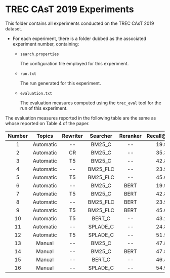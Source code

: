 # TREC CAsT 2019 Experiments

This folder contains all experiments conducted on the TREC CAsT 2019 dataset.

- For each experiment, there is a folder dubbed as the associated experiment number, containing:

  * `search.properties`

    The configuration file employed for this experiment.

  * `run.txt`

    The run generated for this experiment.

  * `evaluation.txt`

    The evaluation measures computed using the `trec_eval` tool for the run of this experiment.


The evaluation measures reported in the following table are the same as whose reported on Table 4 of the paper.

| Number |  Topics   | Rewriter |  Searcher  | Reranker | Recall@100 | MRR  | NDCG@3 | NDCG@10 |
|:------:|:---------:|:--------:|:----------:|:--------:|:----------:|:----:|:------:|:-------:|
|   1    | Automatic |    --    |   BM25_C   |    --    |    19.9    | 32.0 |  14.2  |  14.4   |
|   2    | Automatic |    CR    |   BM25_C   |    --    |    35.3    | 51.5 |  25.9  |  25.4   |
|   3    | Automatic |    T5    |   BM25_C   |    --    |    42.8    | 64.0 |  33.9  |  32.1   |
|   4    | Automatic |    --    |  BM25_FLC  |    --    |    23.9    | 41.0 |  19.1  |  18.4   |
|   5    | Automatic |    T5    |  BM25_FLC  |    --    |    45.0    | 65.6 |  34.4  |  32.5   |
|   6    | Automatic |    --    |   BM25_C   |   BERT   |    19.9    | 48.0 |  28.4  |  24.9   |
|   7    | Automatic |    T5    |   BM25_C   |   BERT   |    42.8    | 79.3 |  50.4  |  45.2   |
|   8    | Automatic |    --    |  BM25_FLC  |   BERT   |    23.9    | 51.7 |  30.9  |  27.5   |
|   9    | Automatic |    T5    |  BM25_FLC  |   BERT   |    45.0    | 79.4 |  50.3  |  46.0   |
|   10   | Automatic |    T5    |   BERT_C   |    --    |    43.2    | 52.3 |  30.4  |  33.1   |
|   11   | Automatic |    --    |  SPLADE_C  |    --    |    24.8    | 44.8 |  27.5  |  26.7   |
|   12   | Automatic |    T5    |  SPLADE_C  |    --    |    51.5    | 79.9 |  52.3  |  50.1   |
|   13   |  Manual   |    --    |   BM25_C   |    --    |    47.8    | 66.7 |  35.4  |  34.5   |
|   14   |  Manual   |    --    |   BM25_C   |   BERT   |    47.8    | 82.5 |  54.4  |  48.2   |
|   15   |  Manual   |    --    |   BERT_C   |    --    |    46.4    | 54.3 |  32.8  |  35.5   |
|   16   |  Manual   |    --    |  SPLADE_C  |    --    |    54.9    | 84.3 |  56.6  |  53.5   |